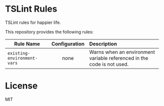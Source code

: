 # TSLint Rules

TSLint rules for happier life.

This repository provides the following rules:

| Rule Name                  | Configuration  | Description                                                           |
| -------------------------- |:--------------:|:----------------------------------------------------------------------|
| `existing-environment-vars` | none          | Warns when an environment variable referenced in the code is not used.|

# License

MIT

